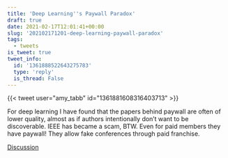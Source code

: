 ```yaml
---
title: 'Deep Learning''s Paywall Paradox'
draft: true
date: 2021-02-17T12:01:41+00:00
slug: '202102171201-deep-learning-paywall-paradox'
tags:
  - tweets
is_tweet: true
tweet_info:
  id: '1361888522643275783'
  type: 'reply'
  is_thread: False
---
```




{{< tweet user="amy_tabb" id="1361881608316403713" >}}

For deep learning I have found that the papers behind paywall are often of lower quality, almost as if authors intentionally don’t want to be discoverable. IEEE has became a scam, BTW. Even for paid members they have paywall! They allow fake conferences through paid franchise.

[Discussion](https://x.com/sytelus/status/1361888522643275783)
